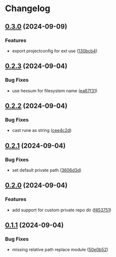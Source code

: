 # Changelog

## [0.3.0](https://github.com/jrschumacher/doctl-serverless-go/compare/v0.2.3...v0.3.0) (2024-09-09)


### Features

* export projectconfig for ext use ([130bcb4](https://github.com/jrschumacher/doctl-serverless-go/commit/130bcb4bd867b1beee8e6406d86b6078afd5808f))

## [0.2.3](https://github.com/jrschumacher/doctl-serverless-go/compare/v0.2.2...v0.2.3) (2024-09-04)


### Bug Fixes

* use hexsum for filesystem name ([ea67f31](https://github.com/jrschumacher/doctl-serverless-go/commit/ea67f31528066fbafb8dcfe215044d2d1a99ae5c))

## [0.2.2](https://github.com/jrschumacher/doctl-serverless-go/compare/v0.2.1...v0.2.2) (2024-09-04)


### Bug Fixes

* cast rune as string ([cee4c2d](https://github.com/jrschumacher/doctl-serverless-go/commit/cee4c2db451cb30b593769a90a8324fa614bfc22))

## [0.2.1](https://github.com/jrschumacher/doctl-serverless-go/compare/v0.2.0...v0.2.1) (2024-09-04)


### Bug Fixes

* set default private path ([3606d3d](https://github.com/jrschumacher/doctl-serverless-go/commit/3606d3dca9ec636fdfb0fb566fddfde69b5ba2aa))

## [0.2.0](https://github.com/jrschumacher/doctl-serverless-go/compare/v0.1.1...v0.2.0) (2024-09-04)


### Features

* add support for custom private repo dir ([f453751](https://github.com/jrschumacher/doctl-serverless-go/commit/f453751cfe4004de363b09a88825f1cdadef5f2b))

## [0.1.1](https://github.com/jrschumacher/doctl-serverless-go/compare/v0.1.0...v0.1.1) (2024-09-04)


### Bug Fixes

* missing relative path replace module ([50e0b52](https://github.com/jrschumacher/doctl-serverless-go/commit/50e0b52acffef2640e0b71c79893866f2f252c90))
